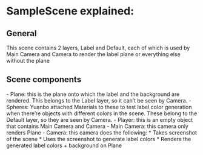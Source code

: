 
# SampleScene explained:
## General ##
This scene contains 2 layers, Label and Default, each of which is used by Main Camera and Camera to render the label plane or everything else without the plane


<h2>Scene components</h2> 
- Plane: this is the plane onto which the label and the background are rendered. This belongs to the Label layer, so it can’t be seen by Camera.
- Spheres: Yuanbo attached Materials to these to test label color generation when there’re objects with different colors in the scene. These belong to the Default layer, so they are seen by Camera.
- Player: this is an empty object that contains Main Camera and Camera
- Main Camera: this camera only renders Plane
- Camera: this camera does the following:
  * Takes screenshot of the scene
  * Uses the screenshot to generate label colors
  * Renders the generated label colors + background on Plane 
